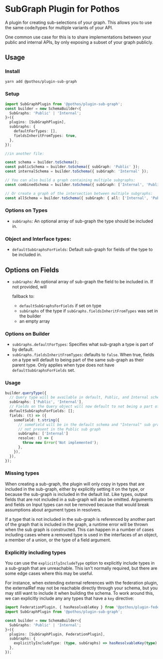 # SubGraph Plugin for Pothos

A plugin for creating sub-selections of your graph. This allows you to use the same code/types for
multiple variants of your API.

One common use case for this is to share implementations between your public and internal APIs, by
only exposing a subset of your graph publicly.

## Usage

### Install

```bash
yarn add @pothos/plugin-sub-graph
```

### Setup

```typescript
import SubGraphPlugin from '@pothos/plugin-sub-graph';
const builder = new SchemaBuilder<{
  SubGraphs: 'Public' | 'Internal';
}>({
  plugins: [SubGraphPlugin],
  subGraphs: {
    defaultForTypes: [],
    fieldsInheritFromTypes: true,
  },
});

//in another file:

const schema = builder.toSchema();
const publicSchema = builder.toSchema({ subGraph: 'Public' });
const internalSchema = builder.toSchema({ subGraph: 'Internal' });

// You can also build a graph containing multiple subgraphs:
const combinedSchema = builder.toSchema({ subGraph: ['Internal', 'Public'] });

// Or create a graph of the intersection between multiple subgraphs:
const allSchema = builder.toSchema({ subGraph: { all: ['Internal', 'Public'] } });
```

### Options on Types

- `subGraphs`: An optional array of sub-graph the type should be included in.

### Object and Interface types:

- `defaultSubGraphsForFields`: Default sub-graph for fields of the type to be included in.

## Options on Fields

- `subGraphs`: An optional array of sub-graph the field to be included in. If not provided, will

  fallback to:

  - `defaultSubGraphsForFields` if set on type
  - `subGraphs` of the type if `subGraphs.fieldsInheritFromTypes` was set in the builder
  - an empty array

### Options on Builder

- `subGraphs.defaultForTypes`: Specifies what sub-graph a type is part of by default.
- `subGraphs.fieldsInheritFromTypes`: defaults to `false`. When true, fields on a type will default
  to being part of the same sub-graph as their parent type. Only applies when type does not have
  `defaultSubGraphsForFields` set.

### Usage

```typescript
builder.queryType({
  // Query type will be available in default, Public, and Internal schemas
  subGraphs: ['Public', 'Internal'],
  // Fields on the Query object will now default to not being a part of any subgraph
  defaultSubGraphsForFields: [];
  fields: (t) => ({
    someField: t.string({
      // someField will be in the default schema and "Internal" sub graph, but
      // not present in the Public sub graph
      subGraphs: ['Internal']
      resolve: () => {
        throw new Error('Not implemented');
      },
    }),
  }),
});
```

### Missing types

When creating a sub-graph, the plugin will only copy in types that are included in the sub-graph,
either by explicitly setting it on the type, or because the sub-graph is included in the default
list. Like types, output fields that are not included in a sub-graph will also be omitted. Arguments
and fields on Input types can not be removed because that would break assumptions about argument
types in resolvers.

If a type that is not included in the sub-graph is referenced by another part of the graph that is
included in the graph, a runtime error will be thrown when the sub graph is constructed. This can
happen in a number of cases including cases where a removed type is used in the interfaces of an
object, a member of a union, or the type of a field argument.

### Explicitly including types

You can use the `explicitlyIncludeType` option to explicitly include types in a sub-graph that are
unreachable.  This isn't normally required, but there are some edge cases where this may be useful.

For instance, when extending external references with the federation plugin, the externalRef may
not be reachable directly through your schema, but you may still want to include it when building the
schema.  To work around this, we can explicitly include any any types that have a `key` directive:


```typescript
import FederationPlugin, { hasResolvableKey } from '@pothos/plugin-federation';
import SubGraphPlugin from '@pothos/plugin-sub-graph';

const builder = new SchemaBuilder<{
  SubGraphs: 'Public' | 'Internal';
}>({
  plugins: [SubGraphPlugin, FederationPlugin],
  subGraphs: {
    explicitlyIncludeType: (type, subGraphs) => hasResolvableKey(type)
  },
});
```
